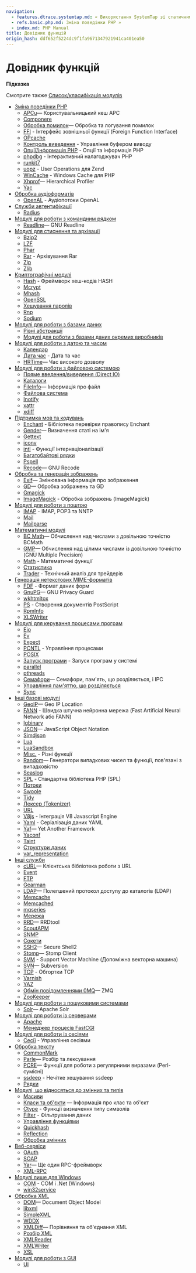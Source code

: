 ```yaml
---
navigation:
  - features.dtrace.systemtap.md: « Використання SystemTap зі статичними зондами PHP DTrace
  - refs.basic.php.md: Зміна поведінки PHP »
  - index.md: PHP Manual
title: Довідник функцій
origin_hash: ddf652f5224dc9f1fa9671347921941ca401ea50
---
```

# Довідник функцій

**Підказка**

Смотрите также [Список/класифікація модулів](extensions.md)

-   [Зміна поведінки PHP](refs.basic.php.md)
    -   [APCu](book.apcu.md)— Користувальницький кеш APC
    -   [Componere](book.componere.md)
    -   [Обробка помилок](book.errorfunc.md)— Обробка та логування помилок
    -   [FFI](book.ffi.md) \- Інтерфейс зовнішньої функції (Foreign Function Interface)
    -   [OPcache](book.opcache.md)
    -   [Контроль виведення](book.outcontrol.md) \- Управління буфером виводу
    -   [Опції/інформація PHP](book.info.md) \- Опції та інформація PHP
    -   [phpdbg](book.phpdbg.md) \- Інтерактивний налагоджувач PHP
    -   [runkit7](book.runkit7.md)
    -   [uopz](book.uopz.md) \- User Operations для Zend
    -   [WinCache](book.wincache.md) \- Windows Cache для PHP
    -   [Xhprof](book.xhprof.md)— Hierarchical Profiler
    -   [Yac](book.yac.md)
-   [Обробка аудіоформатів](refs.utilspec.audio.md)
    -   [OpenAL](book.openal.md) \- Аудіопотоки OpenAL
-   [Служби автентифікації](refs.remote.auth.md)
    -   [Radius](book.radius.md)
-   [Модулі для роботи з командним рядком](refs.utilspec.cmdline.md)
    -   [Readline](book.readline.md)— GNU Readline
-   [Модулі для стиснення та архівації](refs.compression.md)
    -   [Bzip2](book.bzip2.md)
    -   [LZF](book.lzf.md)
    -   [Phar](book.phar.md)
    -   [Rar](book.rar.md) \- Архівування Rar
    -   [Zip](book.zip.md)
    -   [Zlib](book.zlib.md)
-   [Криптографічні модулі](refs.crypto.md)
    -   [Hash](book.hash.md) \- Фреймворк хеш-кодів HASH
    -   [Mcrypt](book.mcrypt.md)
    -   [Mhash](book.mhash.md)
    -   [OpenSSL](book.openssl.md)
    -   [Хешування паролів](book.password.md)
    -   [Rnp](book.rnp.md)
    -   [Sodium](book.sodium.md)
-   [Модулі для роботи з базами даних](refs.database.md)
    -   [Рівні абстракції](refs.database.abstract.md)
    -   [Модулі для роботи з базами даних окремих виробників](refs.database.vendors.md)
-   [Модулі для роботи з датою та часом](refs.calendar.md)
    -   [Календар](book.calendar.md)
    -   [Дата час](book.datetime.md) \- Дата та час
    -   [HRTime](book.hrtime.md)— Час високого дозволу
-   [Модулі для роботи з файловою системою](refs.fileprocess.file.md)
    -   [Пряме введення/виведення (Direct IO)](book.dio.md)
    -   [Каталоги](book.dir.md)
    -   [FileInfo](book.fileinfo.md)— Інформація про файл
    -   [Файлова система](book.filesystem.md)
    -   [Inotify](book.inotify.md)
    -   [xattr](book.xattr.md)
    -   [xdiff](book.xdiff.md)
-   [Підтримка мов та кодувань](refs.international.md)
    -   [Enchant](book.enchant.md) \- Бібліотека перевірки правопису Enchant
    -   [Gender](book.gender.md)— Визначення статі на ім'я
    -   [Gettext](book.gettext.md)
    -   [iconv](book.iconv.md)
    -   [intl](book.intl.md) \- Функції інтернаціоналізації
    -   [Багатобайтові рядки](book.mbstring.md)
    -   [Pspell](book.pspell.md)
    -   [Recode](book.recode.md)— GNU Recode
-   [Обробка та генерація зображень](refs.utilspec.image.md)
    -   [Exif](book.exif.md)— Змінювана інформація про зображення
    -   [GD](book.image.md)— Обробка зображень та GD
    -   [Gmagick](book.gmagick.md)
    -   [ImageMagick](book.imagick.md) \- Обробка зображень (ImageMagick)
-   [Модулі для роботи з поштою](refs.remote.mail.md)
    -   [IMAP](book.imap.md) \- IMAP, POP3 та NNTP
    -   [Mail](book.mail.md)
    -   [Mailparse](book.mailparse.md)
-   [Математичні модулі](refs.math.md)
    -   [BC Math](book.bc.md)— Обчислення над числами з довільною точністю BCMath
    -   [GMP](book.gmp.md)— Обчислення над цілими числами із довільною точністю (GNU Multiple Precision)
    -   [Math](book.math.md) \- Математичні функції
    -   [Статистика](book.stats.md)
    -   [Trader](book.trader.md) \- Технічний аналіз для трейдерів
-   [Генерація нетекстових MIME-форматів](refs.utilspec.nontext.md)
    -   [FDF](book.fdf.md) \- Формат даних форм
    -   [GnuPG](book.gnupg.md)— GNU Privacy Guard
    -   [wkhtmltox](book.wkhtmltox.md)
    -   [PS](book.ps.md) \- Створення документів PostScript
    -   [RpmInfo](book.rpminfo.md)
    -   [XLSWriter](book.xlswriter.md)
-   [Модулі для керування процесами програм](refs.fileprocess.process.md)
    -   [Eio](book.eio.md)
    -   [Ev](book.ev.md)
    -   [Expect](book.expect.md)
    -   [PCNTL](book.pcntl.md) \- Управління процесами
    -   [POSIX](book.posix.md)
    -   [Запуск програми](book.exec.md) \- Запуск програм у системі
    -   [parallel](book.parallel.md)
    -   [pthreads](book.pthreads.md)
    -   [Семафори](book.sem.md)— Семафори, пам'ять, що розділяється, і IPC
    -   [Управління пам'яттю, що розділяється](book.shmop.md)
    -   [Sync](book.sync.md)
-   [Інші базові модулі](refs.basic.other.md)
    -   [GeoIP](book.geoip.md)— Geo IP Location
    -   [FANN](book.fann.md) \- Швидка штучна нейронна мережа (Fast Artificial Neural Network або FANN)
    -   [Igbinary](book.igbinary.md)
    -   [JSON](book.json.md)— JavaScript Object Notation
    -   [Simdjson](book.simdjson.md)
    -   [Lua](book.lua.md)
    -   [LuaSandbox](book.luasandbox.md)
    -   [Misc.](book.misc.md) \- Різні функції
    -   [Random](book.random.md)— Генератори випадкових чисел та функції, пов'язані з випадковістю
    -   [Seaslog](book.seaslog.md)
    -   [SPL](book.spl.md) \- Стандартна бібліотека PHP (SPL)
    -   [Потоки](book.stream.md)
    -   [Swoole](book.swoole.md)
    -   [Tidy](book.tidy.md)
    -   [Лексер (Tokenizer)](book.tokenizer.md)
    -   [URL](book.url.md)
    -   [V8js](book.v8js.md) \- Інтеграція V8 Javascript Engine
    -   [Yaml](book.yaml.md) \- Серіалізація даних YAML
    -   [Yaf](book.yaf.md)— Yet Another Framework
    -   [Yaconf](book.yaconf.md)
    -   [Taint](book.taint.md)
    -   [Структури даних](book.ds.md)
    -   [var\_representation](book.var_representation.md)
-   [Інші служби](refs.remote.other.md)
    -   [cURL](book.curl.md)— Клієнтська бібліотека роботи з URL
    -   [Event](book.event.md)
    -   [FTP](book.ftp.md)
    -   [Gearman](book.gearman.md)
    -   [LDAP](book.ldap.md)— Полегшений протокол доступу до каталогів (LDAP)
    -   [Memcache](book.memcache.md)
    -   [Memcached](book.memcached.md)
    -   [mqseries](book.mqseries.md)
    -   [Мережа](book.network.md)
    -   [RRD](book.rrd.md)— RRDtool
    -   [ScoutAPM](book.scoutapm.md)
    -   [SNMP](book.snmp.md)
    -   [Сокети](book.sockets.md)
    -   [SSH2](book.ssh2.md)— Secure Shell2
    -   [Stomp](book.stomp.md)— Stomp Client
    -   [SVM](book.svm.md) \- Support Vector Machine (Допоміжна векторна машина)
    -   [SVN](book.svn.md)— Subversion
    -   [TCP](book.tcpwrap.md) \- Обгортки TCP
    -   [Varnish](book.varnish.md)
    -   [YAZ](book.yaz.md)
    -   [Обмін повідомленнями 0MQ](book.zmq.md)— ZMQ
    -   [ZooKeeper](book.zookeeper.md)
-   [Модулі для роботи з пошуковими системами](refs.search.md)
    -   [Solr](book.solr.md)— Apache Solr
-   [Модулі для роботи із серверами](refs.utilspec.server.md)
    -   [Apache](book.apache.md)
    -   [Менеджер процесів FastCGI](book.fpm.md)
-   [Модулі для роботи із сесіями](refs.basic.session.md)
    -   [Сесії](book.session.md) \- Управління сесіями
-   [Обробка тексту](refs.basic.text.md)
    -   [CommonMark](book.cmark.md)
    -   [Parle](book.parle.md)— Розбір та лексування
    -   [PCRE](book.pcre.md)— Функції для роботи з регулярними виразами (Perl-сумісні)
    -   [ssdeep](book.ssdeep.md) \- Нечітке хешування ssdeep
    -   [Рядки](book.strings.md)
-   [Модулі, що відносяться до змінних та типів](refs.basic.vartype.md)
    -   [Масиви](book.array.md)
    -   [Класи та об'єкти](book.classobj.md) — Інформація про клас та об'єкт
    -   [Ctype](book.ctype.md) \- Функції визначення типу символів
    -   [Filter](book.filter.md) \- Фільтрування даних
    -   [Управління функціями](book.funchand.md)
    -   [Quickhash](book.quickhash.md)
    -   [Reflection](book.reflection.md)
    -   [Обробка змінних](book.var.md)
-   [Веб-сервіси](refs.webservice.md)
    -   [OAuth](book.oauth.md)
    -   [SOAP](book.soap.md)
    -   [Yar](book.yar.md)— Ще один RPC-фреймворк
    -   [XML-RPC](book.xmlrpc.md)
-   [Модулі лише для Windows](refs.utilspec.windows.md)
    -   [COM](book.com.md) \- COM і .Net (Windows)
    -   [win32service](book.win32service.md)
-   [Обробка XML](refs.xml.md)
    -   [DOM](book.dom.md)— Document Object Model
    -   [libxml](book.libxml.md)
    -   [SimpleXML](book.simplexml.md)
    -   [WDDX](book.wddx.md)
    -   [XMLDiff](book.xmldiff.md)— Порівняння та об'єднання XML
    -   [Розбір XML](book.xml.md)
    -   [XMLReader](book.xmlreader.md)
    -   [XMLWriter](book.xmlwriter.md)
    -   [XSL](book.xsl.md)
-   [Модулі для роботи з GUI](refs.ui.md)
    -   [UI](book.ui.md)
